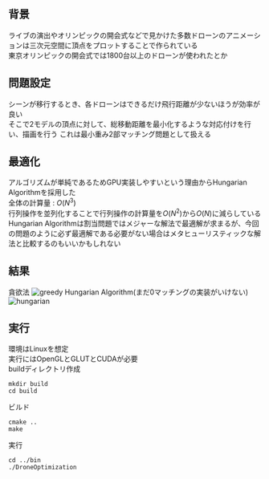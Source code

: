 ## 背景
ライブの演出やオリンピックの開会式などで見かけた多数ドローンのアニメーションは三次元空間に頂点をプロットすることで作られている  
東京オリンピックの開会式では1800台以上のドローンが使われたとか  

## 問題設定
シーンが移行するとき、各ドローンはできるだけ飛行距離が少ないほうが効率が良い  
そこで2モデルの頂点に対して、総移動距離を最小化するような対応付けを行い、描画を行う
これは最小重み2部マッチング問題として扱える  

## 最適化
アルゴリズムが単純であるためGPU実装しやすいという理由からHungarian Algorithmを採用した  
全体の計算量 : $O(N^3)$  
行列操作を並列化することで行列操作の計算量を$O(N^2)$から$O(N)$に減らしている  
Hungarian Algorithmは割当問題ではメジャーな解法で最適解が求まるが、今回の問題のように必ず最適解である必要がない場合はメタヒューリスティックな解法と比較するのもいいかもしれない

## 結果
貪欲法
![greedy](https://github.com/user-attachments/assets/85c41be8-d17b-4659-b130-b0f6d8ed19db)
Hungarian Algorithm(まだ0マッチングの実装がいけない)
![hungarian](https://github.com/user-attachments/assets/1a103d6a-48fe-44ab-98ef-c664d8bcd0f8)

## 実行
環境はLinuxを想定  
実行にはOpenGLとGLUTとCUDAが必要  
buildディレクトリ作成
```
mkdir build
cd build 
```
ビルド
```
cmake ..
make
```
実行
```
cd ../bin
./DroneOptimization
```
